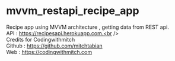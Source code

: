 # mvvm_restapi_recipe_app<br />
Recipe app using MVVM architecture , getting data from REST api.<br />
API : https://recipesapi.herokuapp.com.<br />
<br />
Credits for Codingwithmitch<br />
Github : https://github.com/mitchtabian<br />
Web : https://codingwithmitch.com<br />
